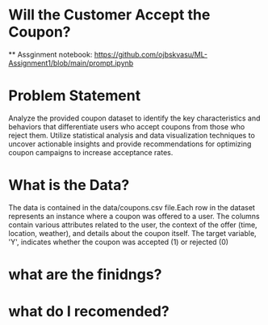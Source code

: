 # Will the Customer Accept the Coupon?

** Assginment notebook: https://github.com/ojbskvasu/ML-Assignment1/blob/main/prompt.ipynb

# Problem Statement 
Analyze the provided coupon dataset to identify the key characteristics and behaviors that differentiate users who accept coupons from those who reject them. 
Utilize statistical analysis and data visualization techniques to uncover actionable insights and provide recommendations for optimizing coupon campaigns to increase acceptance rates.

# What is the Data?
The data is contained in the data/coupons.csv file.Each row in the dataset represents an instance where a coupon was offered to a user.
The columns contain various attributes related to the user, the context of the offer (time, location, weather), and details about the coupon itself. 
The target variable, 'Y', indicates whether the coupon was accepted (1) or rejected (0)

# what are the finidngs?

# what do I recomended?
